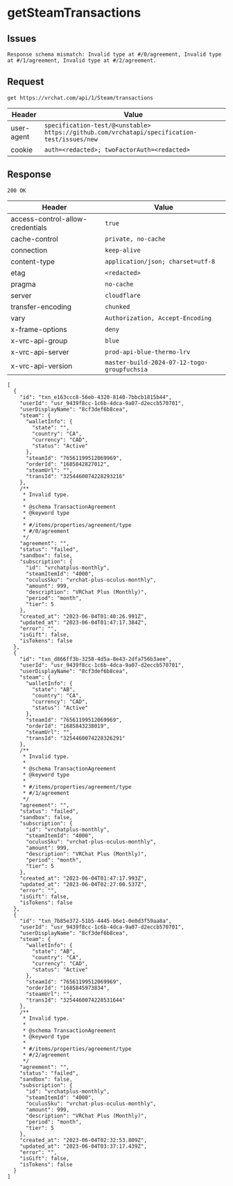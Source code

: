 # getSteamTransactions

## Issues
```
Response schema mismatch: Invalid type at #/0/agreement, Invalid type at #/1/agreement, Invalid type at #/2/agreement.
```

## Request
`get https://vrchat.com/api/1/Steam/transactions`

| Header | Value |
| ------ | ----- |
| user-agent | `specification-test/@<unstable> https://github.com/vrchatapi/specification-test/issues/new` |
| cookie | `auth=<redacted>; twoFactorAuth=<redacted>` |


## Response
`200 OK`

| Header | Value |
| ------ | ----- |
| access-control-allow-credentials | `true` |
| cache-control | `private, no-cache` |
| connection | `keep-alive` |
| content-type | `application/json; charset=utf-8` |
| etag | `<redacted>` |
| pragma | `no-cache` |
| server | `cloudflare` |
| transfer-encoding | `chunked` |
| vary | `Authorization, Accept-Encoding` |
| x-frame-options | `deny` |
| x-vrc-api-group | `blue` |
| x-vrc-api-server | `prod-api-blue-thermo-lrv` |
| x-vrc-api-version | `master-build-2024-07-12-togo-groupfuchsia` |

```jsonc
[
  {
    "id": "txn_e163ccc8-56eb-4320-8140-7bbcb1815b44",
    "userId": "usr_9439f8cc-1c6b-4dca-9a07-d2eccb570701",
    "userDisplayName": "8cf3def6b8cea",
    "steam": {
      "walletInfo": {
        "state": "",
        "country": "CA",
        "currency": "CAD",
        "status": "Active"
      },
      "steamId": "76561199512069969",
      "orderId": "1685842827012",
      "steamUrl": "",
      "transId": "3254460074228293216"
    },
    /**
     * Invalid type.
     *
     * @schema TransactionAgreement
     * @keyword type
     *
     * #/items/properties/agreement/type
     * #/0/agreement
     */
    "agreement": "",
    "status": "failed",
    "sandbox": false,
    "subscription": {
      "id": "vrchatplus-monthly",
      "steamItemId": "4000",
      "oculusSku": "vrchat-plus-oculus-monthly",
      "amount": 999,
      "description": "VRChat Plus (Monthly)",
      "period": "month",
      "tier": 5
    },
    "created_at": "2023-06-04T01:40:26.991Z",
    "updated_at": "2023-06-04T01:47:17.384Z",
    "error": "",
    "isGift": false,
    "isTokens": false
  },
  {
    "id": "txn_d866ff3b-3258-4d5a-8e43-2dfa756b3aee",
    "userId": "usr_9439f8cc-1c6b-4dca-9a07-d2eccb570701",
    "userDisplayName": "8cf3def6b8cea",
    "steam": {
      "walletInfo": {
        "state": "AB",
        "country": "CA",
        "currency": "CAD",
        "status": "Active"
      },
      "steamId": "76561199512069969",
      "orderId": "1685843238019",
      "steamUrl": "",
      "transId": "3254460074228326291"
    },
    /**
     * Invalid type.
     *
     * @schema TransactionAgreement
     * @keyword type
     *
     * #/items/properties/agreement/type
     * #/1/agreement
     */
    "agreement": "",
    "status": "failed",
    "sandbox": false,
    "subscription": {
      "id": "vrchatplus-monthly",
      "steamItemId": "4000",
      "oculusSku": "vrchat-plus-oculus-monthly",
      "amount": 999,
      "description": "VRChat Plus (Monthly)",
      "period": "month",
      "tier": 5
    },
    "created_at": "2023-06-04T01:47:17.993Z",
    "updated_at": "2023-06-04T02:27:00.537Z",
    "error": "",
    "isGift": false,
    "isTokens": false
  },
  {
    "id": "txn_7b85e372-51b5-4445-b6e1-0e0d3f59aa8a",
    "userId": "usr_9439f8cc-1c6b-4dca-9a07-d2eccb570701",
    "userDisplayName": "8cf3def6b8cea",
    "steam": {
      "walletInfo": {
        "state": "AB",
        "country": "CA",
        "currency": "CAD",
        "status": "Active"
      },
      "steamId": "76561199512069969",
      "orderId": "1685845973834",
      "steamUrl": "",
      "transId": "3254460074228531644"
    },
    /**
     * Invalid type.
     *
     * @schema TransactionAgreement
     * @keyword type
     *
     * #/items/properties/agreement/type
     * #/2/agreement
     */
    "agreement": "",
    "status": "failed",
    "sandbox": false,
    "subscription": {
      "id": "vrchatplus-monthly",
      "steamItemId": "4000",
      "oculusSku": "vrchat-plus-oculus-monthly",
      "amount": 999,
      "description": "VRChat Plus (Monthly)",
      "period": "month",
      "tier": 5
    },
    "created_at": "2023-06-04T02:32:53.809Z",
    "updated_at": "2023-06-04T03:37:17.439Z",
    "error": "",
    "isGift": false,
    "isTokens": false
  }
]
```
